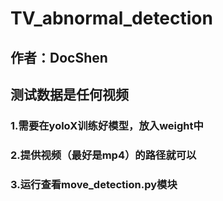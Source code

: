 # TV_abnormal_detection
## 作者：DocShen


## 测试数据是任何视频
### 1.需要在yoloX训练好模型，放入weight中
### 2.提供视频（最好是mp4）的路径就可以
### 3.运行查看move_detection.py模块